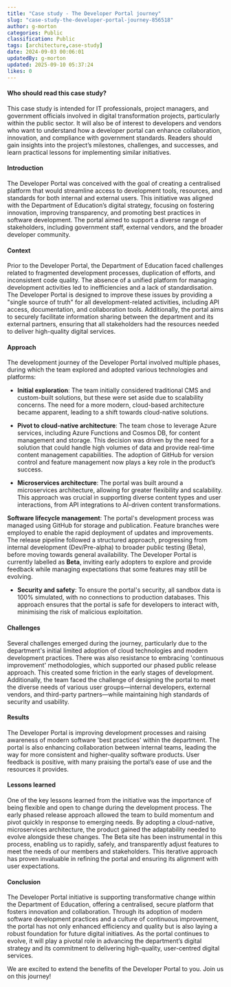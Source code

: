 ```yaml
---
title: "Case study - The Developer Portal journey"
slug: "case-study-the-developer-portal-journey-856518"
author: g-morton
categories: Public
classification: Public
tags: [architecture,case-study]
date: 2024-09-03 00:06:01 
updatedBy: g-morton
updated: 2025-09-10 05:37:24 
likes: 0
---
```


#### Who should read this case study?
This case study is intended for IT professionals, project managers, and government officials involved in digital transformation projects, particularly within the public sector. It will also be of interest to developers and vendors who want to understand how a developer portal can enhance collaboration, innovation, and compliance with government standards. Readers should gain insights into the project’s milestones, challenges, and successes, and learn practical lessons for implementing similar initiatives.

#### Introduction
The Developer Portal was conceived with the goal of creating a centralised platform that would streamline access to development tools, resources, and standards for both internal and external users. This initiative was aligned with the Department of Education’s digital strategy, focusing on fostering innovation, improving transparency, and promoting best practices in software development. The portal aimed to support a diverse range of stakeholders, including government staff, external vendors, and the broader developer community.

#### Context
Prior to the Developer Portal, the Department of Education faced challenges related to fragmented development processes, duplication of efforts, and inconsistent code quality. The absence of a unified platform for managing development activities led to inefficiencies and a lack of standardisation. The Developer Portal is designed to improve these issues by providing a "single source of truth" for all development-related activities, including API access, documentation, and collaboration tools. Additionally, the portal aims to securely facilitate information sharing between the department and its external partners, ensuring that all stakeholders had the resources needed to deliver high-quality digital services.

#### Approach
The development journey of the Developer Portal involved multiple phases, during which the team explored and adopted various technologies and platforms:

- **Initial exploration**: The team initially considered traditional CMS and custom-built solutions, but these were set aside due to scalability concerns. The need for a more modern, cloud-based architecture became apparent, leading to a shift towards cloud-native solutions.

- **Pivot to cloud-native architecture**: The team chose to leverage Azure services, including Azure Functions and Cosmos DB, for content management and storage. This decision was driven by the need for a solution that could handle high volumes of data and provide real-time content management capabilities. The adoption of GitHub for version control and feature management now plays a key role in the product’s success.

- **Microservices architecture**: The portal was built around a microservices architecture, allowing for greater flexibility and scalability. This approach was crucial in supporting diverse content types and user interactions, from API integrations to AI-driven content transformations.

**Software lifecycle management**: The portal's development process was managed using GitHub for storage and publication. Feature branches were employed to enable the rapid deployment of updates and improvements. The release pipeline followed a structured approach, progressing from internal development (Dev/Pre-alpha) to broader public testing (Beta), before moving towards general availability. The Developer Portal is currently labelled as **Beta**, inviting early adopters to explore and provide feedback while managing expectations that some features may still be evolving.

- **Security and safety**: To ensure the portal's security, all sandbox data is 100% simulated, with no connections to production databases. This approach ensures that the portal is safe for developers to interact with, minimising the risk of malicious exploitation.

#### Challenges
Several challenges emerged during the journey, particularly due to the department's initial limited adoption of cloud technologies and modern development practices. There was also resistance to embracing 'continuous improvement' methodologies, which supported our phased public release approach. This created some friction in the early stages of development. Additionally, the team faced the challenge of designing the portal to meet the diverse needs of various user groups—internal developers, external vendors, and third-party partners—while maintaining high standards of security and usability.

#### Results
The Developer Portal is improving development processes and raising awareness of modern software 'best practices' within the department. The portal is also enhancing collaboration between internal teams, leading the way for more consistent and higher-quality software products. User feedback is positive, with many praising the portal’s ease of use and the resources it provides.

#### Lessons learned
One of the key lessons learned from the initiative was the importance of being flexible and open to change during the development process. The early phased release approach allowed the team to build momentum and pivot quickly in response to emerging needs. By adopting a cloud-native, microservices architecture, the product gained the adaptability needed to evolve alongside these changes. The Beta site has been instrumental in this process, enabling us to rapidly, safely, and transparently adjust features to meet the needs of our members and stakeholders. This iterative approach has proven invaluable in refining the portal and ensuring its alignment with user expectations.

#### Conclusion
The Developer Portal initiative is supporting transformative change within the Department of Education, offering a centralised, secure platform that fosters innovation and collaboration. Through its adoption of modern software development practices and a culture of continuous improvement, the portal has not only enhanced efficiency and quality but is also laying a robust foundation for future digital initiatives. As the portal continues to evolve, it will play a pivotal role in advancing the department’s digital strategy and its commitment to delivering high-quality, user-centred digital services.

We are excited to extend the benefits of the Developer Portal to you.
Join us on this journey!